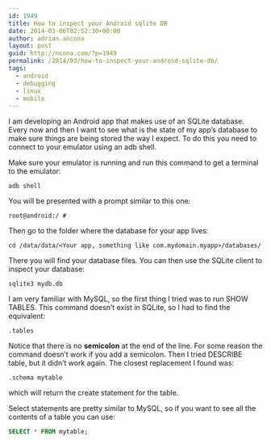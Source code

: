 ```yaml
---
id: 1949
title: How to inspect your Android sqlite DB
date: 2014-03-06T02:52:30+00:00
author: adrian.ancona
layout: post
guid: http://ncona.com/?p=1949
permalink: /2014/03/how-to-inspect-your-android-sqlite-db/
tags:
  - android
  - debugging
  - linux
  - mobile
---
```

I am developing an Android app that makes use of an SQLite database. Every now and then I want to see what is the state of my app&#8217;s database to make sure things are being stored the way I expect. To do this you need to connect to your emulator using an adb shell.

Make sure your emulator is running and run this command to get a terminal to the emulator:

```
adb shell
```

You will be presented with a prompt similar to this one:

```
root@android:/ #
```

<!--more-->

Then go to the folder where the database for your app lives:

```
cd /data/data/<Your app, something like com.mydomain.myapp>/databases/
```

There you will find your database files. You can then use the SQLite client to inspect your database:

```
sqlite3 mydb.db
```

I am very familiar with MySQL, so the first thing I tried was to run SHOW TABLES. This command doesn&#8217;t exist in SQLite, so I had to find the equivalent:

```
.tables
```

Notice that there is no **semicolon** at the end of the line. For some reason the command doesn&#8217;t work if you add a semicolon. Then I tried DESCRIBE table, but it didn&#8217;t work again. The closest replacement I found was:

```
.schema mytable
```

which will return the create statement for the table.

Select statements are pretty similar to MySQL, so if you want to see all the contents of a table you can use:

```sql
SELECT * FROM mytable;
```

